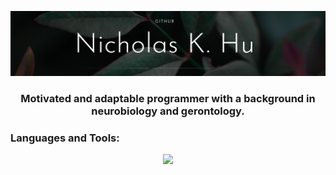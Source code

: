 <img src='GitHub Banner.png' alt="banner"></img>
<h3 align="center">Motivated and adaptable programmer with a background in neurobiology and gerontology.</h3>

<h3 align="left">Languages and Tools:</h3>
<p align="center">
  <a href="https://skillicons.dev">
    <img src="https://skillicons.dev/icons?i=javascript,py,html,css,react,vue,typescript,tailwind,mongodb,express,nodejs,postgres,vite,wordpress,linux,androidstudio" />
  </a>
</p>
